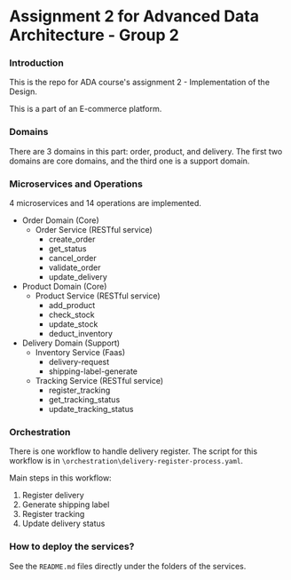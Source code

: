 # Assignment 2 for Advanced Data Architecture - Group 2

### Introduction
This is the repo for ADA course's assignment 2 - Implementation of the Design.

This is a part of an E-commerce platform.

### Domains

There are 3 domains in this part: order, product, and delivery. The first two domains are core domains, and the third one is a support domain.

### Microservices and Operations
4 microservices and 14 operations are implemented.
- Order Domain (Core)
  - Order Service (RESTful service)
    - create_order
    - get_status
    - cancel_order
    - validate_order
    - update_delivery
- Product Domain (Core)
  - Product Service (RESTful service)
    - add_product
    - check_stock
    - update_stock
    - deduct_inventory
- Delivery Domain (Support)
  - Inventory Service (Faas)
    - delivery-request
    - shipping-label-generate
  - Tracking Service (RESTful service)
    - register_tracking
    - get_tracking_status
    - update_tracking_status

### Orchestration
There is one workflow to handle delivery register. The script for this workflow is in `\orchestration\delivery-register-process.yaml`.

Main steps in this workflow:
1. Register delivery
2. Generate shipping label
3. Register tracking
4. Update delivery status

### How to deploy the services?
See the `README.md` files directly under the folders of the services.

